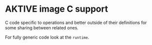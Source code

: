 # AKTIVE image C support

C code specific to operations and better outside of their definitions for some sharing between
related ones.

For fully generic code look at the `runtime`.
